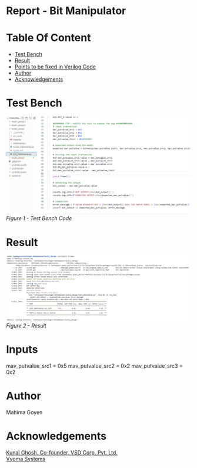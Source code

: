 # Report - Bit Manipulator<br/>


# Table Of Content <br/>
* [Test Bench](https://github.com/vyomasystems-lab/challenges-MahimaGoyen/tree/master/level2_design#Test-Bench)<br/>
* [Result](https://github.com/vyomasystems-lab/challenges-MahimaGoyen/tree/master/level2_design#Result)<br/>
* [Points to be fixed in Verilog Code](https://github.com/vyomasystems-lab/challenges-MahimaGoyen/tree/master/level2_design#Points-to-be-fixed-in-Verilog-Code)<br/>
* [Author](https://github.com/vyomasystems-lab/challenges-MahimaGoyen/tree/master/level2_design#author)<br/>
* [Acknowledgements](https://github.com/vyomasystems-lab/challenges-MahimaGoyen/tree/master/level2_design#acknowledgements-)<br/>

# Test Bench <br/>

![image](https://github.com/vyomasystems-lab/challenges-MahimaGoyen/blob/master/level2_design/l2dt.PNG)<br/>
*Figure 1 - Test Bench Code*<br/>

# Result <br/>

![image](https://github.com/vyomasystems-lab/challenges-MahimaGoyen/blob/master/level2_design/l2dr.PNG)<br/>
*Figure 2 - Result*<br/>

# Inputs <br/>
 mav_putvalue_src1 = 0x5
 mav_putvalue_src2 = 0x2
 mav_putvalue_src3 = 0x2

# Author<br/>
Mahima Goyen<br/>

# Acknowledgements <br/>
[Kunal Ghosh, Co-founder, VSD Corp. Pvt. Ltd.](https://www.linkedin.com/in/kunal-ghosh-vlsisystemdesign-com-28084836/)<br/>
[Vyoma Systems](https://vyomasystems.com/)<br/>
